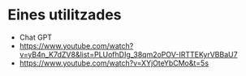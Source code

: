 # Eines utilitzades
- Chat GPT
- https://www.youtube.com/watch?v=yB4n_K7dZV8&list=PLUofhDIg_38qm2oPOV-IRTTEKyrVBBaU7
- https://www.youtube.com/watch?v=XYjOteYbCMo&t=5s
